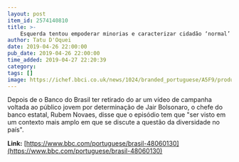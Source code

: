 ```yaml
---
layout: post
item_id: 2574140810
title: >-
    Esquerda tentou empoderar minorias e caracterizar cidadão ‘normal’ como exceção, diz presidente do BB
author: Tatu D'Oquei
date: 2019-04-26 22:00:00
pub_date: 2019-04-26 22:00:00
time_added: 2019-04-27 22:20:39
category: 
tags: []
image: https://ichef.bbci.co.uk/news/1024/branded_portuguese/A5F9/production/_106598424_frame_videobb.jpg
---
```


Depois de o Banco do Brasil ter retirado do ar um vídeo de campanha voltada ao público jovem por determinação de Jair Bolsonaro, o chefe do banco estatal, Rubem Novaes, disse que o episódio tem que "ser visto em um contexto mais amplo em que se discute a questão da diversidade no país".

**Link:** [https://www.bbc.com/portuguese/brasil-48060130](https://www.bbc.com/portuguese/brasil-48060130)

